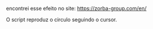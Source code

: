 encontrei esse efeito no site:
https://zorba-group.com/en/

O script reproduz o circulo seguindo o cursor.